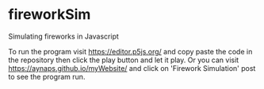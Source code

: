 # fireworkSim
Simulating fireworks in Javascript

To run the program visit https://editor.p5js.org/ and copy paste the code in the repository then click the play button and let it play.
Or you can visit https://aynaps.github.io/myWebsite/ and click on 'Firework Simulation' post to see the program run.
